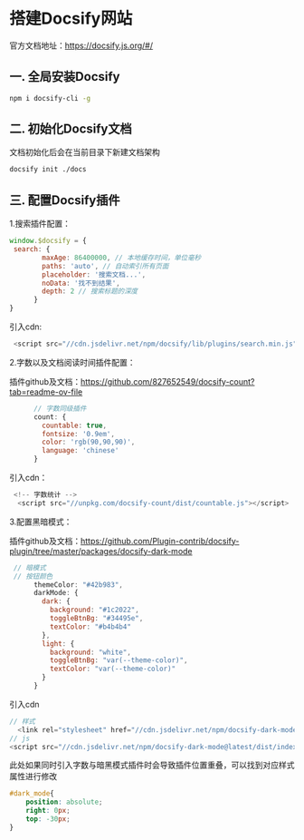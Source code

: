 # 搭建Docsify网站

官方文档地址：https://docsify.js.org/#/

## 一. 全局安装Docsify

```bash
npm i docsify-cli -g
```

## 二. 初始化Docsify文档

文档初始化后会在当前目录下新建文档架构

```bash
docsify init ./docs
```

## 三. 配置Docsify插件

1.搜索插件配置：
```js
window.$docsify = {
 search: {
        maxAge: 86400000, // 本地缓存时间，单位毫秒
        paths: 'auto', // 自动索引所有页面
        placeholder: '搜索文档...',
        noData: '找不到结果',
        depth: 2 // 搜索标题的深度
      }
}
```

引入cdn:
```js
 <script src="//cdn.jsdelivr.net/npm/docsify/lib/plugins/search.min.js"></script>
```

2.字数以及文档阅读时间插件配置：

插件github及文档：https://github.com/827652549/docsify-count?tab=readme-ov-file

```js
      // 字数同级插件
      count: {
        countable: true,
        fontsize: '0.9em',
        color: 'rgb(90,90,90)',
        language: 'chinese'
      }
```
引入cdn：

```js
 <!-- 字数统计 -->
  <script src="//unpkg.com/docsify-count/dist/countable.js"></script>
```

3.配置黑暗模式：

插件github及文档：https://github.com/Plugin-contrib/docsify-plugin/tree/master/packages/docsify-dark-mode

```js
 // 暗模式
 // 按钮颜色
      themeColor: "#42b983",
      darkMode: {
        dark: {
          background: "#1c2022",
          toggleBtnBg: "#34495e",
          textColor: "#b4b4b4"
        },
        light: {
          background: "white",
          toggleBtnBg: "var(--theme-color)",
          textColor: "var(--theme-color)"
        }
      }
```
引入cdn
```js
// 样式
  <link rel="stylesheet" href="//cdn.jsdelivr.net/npm/docsify-dark-mode@latest/dist/style.min.css" />
// js
<script src="//cdn.jsdelivr.net/npm/docsify-dark-mode@latest/dist/index.min.js"></script>
```
此处如果同时引入字数与暗黑模式插件时会导致插件位置重叠，可以找到对应样式属性进行修改
```css
#dark_mode{
    position: absolute;
    right: 0px;
    top: -30px;
}
```
